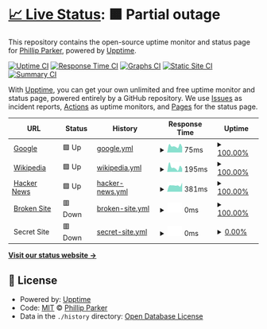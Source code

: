 # [📈 Live Status](https://sound1ab.github.io/NoteHub.Upptime): <!--live status--> **🟧 Partial outage**

This repository contains the open-source uptime monitor and status page for [Phillip Parker](https://phillipparker.io/), powered by [Upptime](https://github.com/upptime/upptime).

[![Uptime CI](https://github.com/koj-co/upptime/workflows/Uptime%20CI/badge.svg)](https://github.com/koj-co/upptime/actions?query=workflow%3A%22Uptime+CI%22)
[![Response Time CI](https://github.com/koj-co/upptime/workflows/Response%20Time%20CI/badge.svg)](https://github.com/koj-co/upptime/actions?query=workflow%3A%22Response+Time+CI%22)
[![Graphs CI](https://github.com/koj-co/upptime/workflows/Graphs%20CI/badge.svg)](https://github.com/koj-co/upptime/actions?query=workflow%3A%22Graphs+CI%22)
[![Static Site CI](https://github.com/koj-co/upptime/workflows/Static%20Site%20CI/badge.svg)](https://github.com/koj-co/upptime/actions?query=workflow%3A%22Static+Site+CI%22)
[![Summary CI](https://github.com/koj-co/upptime/workflows/Summary%20CI/badge.svg)](https://github.com/koj-co/upptime/actions?query=workflow%3A%22Summary+CI%22)

With [Upptime](https://upptime.js.org), you can get your own unlimited and free uptime monitor and status page, powered entirely by a GitHub repository. We use [Issues](https://github.com/sound1ab/NoteHub.Upptime/issues) as incident reports, [Actions](https://github.com/sound1ab/NoteHub.Upptime/actions) as uptime monitors, and [Pages](https://sound1ab.github.io/NoteHub.Upptime) for the status page.

<!--start: status pages-->
<!-- This summary is generated by Upptime (https://github.com/upptime/upptime) -->
<!-- Do not edit this manually, your changes will be overwritten -->
<!-- prettier-ignore -->
| URL | Status | History | Response Time | Uptime |
| --- | ------ | ------- | ------------- | ------ |
| <img alt="" src="https://favicons.githubusercontent.com/www.google.com" height="13"> [Google](https://www.google.com) | 🟩 Up | [google.yml](https://github.com/Sound1ab/NoteHub.Upptime/commits/HEAD/history/google.yml) | <details><summary><img alt="Response time graph" src="./graphs/google/response-time-week.png" height="20"> 75ms</summary><br><a href="https://sound1ab.github.io/NoteHub.Upptime/history/google"><img alt="Response time 78" src="https://img.shields.io/endpoint?url=https%3A%2F%2Fraw.githubusercontent.com%2FSound1ab%2FNoteHub.Upptime%2FHEAD%2Fapi%2Fgoogle%2Fresponse-time.json"></a><br><a href="https://sound1ab.github.io/NoteHub.Upptime/history/google"><img alt="24-hour response time 65" src="https://img.shields.io/endpoint?url=https%3A%2F%2Fraw.githubusercontent.com%2FSound1ab%2FNoteHub.Upptime%2FHEAD%2Fapi%2Fgoogle%2Fresponse-time-day.json"></a><br><a href="https://sound1ab.github.io/NoteHub.Upptime/history/google"><img alt="7-day response time 75" src="https://img.shields.io/endpoint?url=https%3A%2F%2Fraw.githubusercontent.com%2FSound1ab%2FNoteHub.Upptime%2FHEAD%2Fapi%2Fgoogle%2Fresponse-time-week.json"></a><br><a href="https://sound1ab.github.io/NoteHub.Upptime/history/google"><img alt="30-day response time 84" src="https://img.shields.io/endpoint?url=https%3A%2F%2Fraw.githubusercontent.com%2FSound1ab%2FNoteHub.Upptime%2FHEAD%2Fapi%2Fgoogle%2Fresponse-time-month.json"></a><br><a href="https://sound1ab.github.io/NoteHub.Upptime/history/google"><img alt="1-year response time 78" src="https://img.shields.io/endpoint?url=https%3A%2F%2Fraw.githubusercontent.com%2FSound1ab%2FNoteHub.Upptime%2FHEAD%2Fapi%2Fgoogle%2Fresponse-time-year.json"></a></details> | <details><summary><a href="https://sound1ab.github.io/NoteHub.Upptime/history/google">100.00%</a></summary><a href="https://sound1ab.github.io/NoteHub.Upptime/history/google"><img alt="All-time uptime 100.00%" src="https://img.shields.io/endpoint?url=https%3A%2F%2Fraw.githubusercontent.com%2FSound1ab%2FNoteHub.Upptime%2FHEAD%2Fapi%2Fgoogle%2Fuptime.json"></a><br><a href="https://sound1ab.github.io/NoteHub.Upptime/history/google"><img alt="24-hour uptime 100.00%" src="https://img.shields.io/endpoint?url=https%3A%2F%2Fraw.githubusercontent.com%2FSound1ab%2FNoteHub.Upptime%2FHEAD%2Fapi%2Fgoogle%2Fuptime-day.json"></a><br><a href="https://sound1ab.github.io/NoteHub.Upptime/history/google"><img alt="7-day uptime 100.00%" src="https://img.shields.io/endpoint?url=https%3A%2F%2Fraw.githubusercontent.com%2FSound1ab%2FNoteHub.Upptime%2FHEAD%2Fapi%2Fgoogle%2Fuptime-week.json"></a><br><a href="https://sound1ab.github.io/NoteHub.Upptime/history/google"><img alt="30-day uptime 100.00%" src="https://img.shields.io/endpoint?url=https%3A%2F%2Fraw.githubusercontent.com%2FSound1ab%2FNoteHub.Upptime%2FHEAD%2Fapi%2Fgoogle%2Fuptime-month.json"></a><br><a href="https://sound1ab.github.io/NoteHub.Upptime/history/google"><img alt="1-year uptime 100.00%" src="https://img.shields.io/endpoint?url=https%3A%2F%2Fraw.githubusercontent.com%2FSound1ab%2FNoteHub.Upptime%2FHEAD%2Fapi%2Fgoogle%2Fuptime-year.json"></a></details>
| <img alt="" src="https://favicons.githubusercontent.com/en.wikipedia.org" height="13"> [Wikipedia](https://en.wikipedia.org) | 🟩 Up | [wikipedia.yml](https://github.com/Sound1ab/NoteHub.Upptime/commits/HEAD/history/wikipedia.yml) | <details><summary><img alt="Response time graph" src="./graphs/wikipedia/response-time-week.png" height="20"> 195ms</summary><br><a href="https://sound1ab.github.io/NoteHub.Upptime/history/wikipedia"><img alt="Response time 125" src="https://img.shields.io/endpoint?url=https%3A%2F%2Fraw.githubusercontent.com%2FSound1ab%2FNoteHub.Upptime%2FHEAD%2Fapi%2Fwikipedia%2Fresponse-time.json"></a><br><a href="https://sound1ab.github.io/NoteHub.Upptime/history/wikipedia"><img alt="24-hour response time 147" src="https://img.shields.io/endpoint?url=https%3A%2F%2Fraw.githubusercontent.com%2FSound1ab%2FNoteHub.Upptime%2FHEAD%2Fapi%2Fwikipedia%2Fresponse-time-day.json"></a><br><a href="https://sound1ab.github.io/NoteHub.Upptime/history/wikipedia"><img alt="7-day response time 195" src="https://img.shields.io/endpoint?url=https%3A%2F%2Fraw.githubusercontent.com%2FSound1ab%2FNoteHub.Upptime%2FHEAD%2Fapi%2Fwikipedia%2Fresponse-time-week.json"></a><br><a href="https://sound1ab.github.io/NoteHub.Upptime/history/wikipedia"><img alt="30-day response time 185" src="https://img.shields.io/endpoint?url=https%3A%2F%2Fraw.githubusercontent.com%2FSound1ab%2FNoteHub.Upptime%2FHEAD%2Fapi%2Fwikipedia%2Fresponse-time-month.json"></a><br><a href="https://sound1ab.github.io/NoteHub.Upptime/history/wikipedia"><img alt="1-year response time 125" src="https://img.shields.io/endpoint?url=https%3A%2F%2Fraw.githubusercontent.com%2FSound1ab%2FNoteHub.Upptime%2FHEAD%2Fapi%2Fwikipedia%2Fresponse-time-year.json"></a></details> | <details><summary><a href="https://sound1ab.github.io/NoteHub.Upptime/history/wikipedia">100.00%</a></summary><a href="https://sound1ab.github.io/NoteHub.Upptime/history/wikipedia"><img alt="All-time uptime 100.00%" src="https://img.shields.io/endpoint?url=https%3A%2F%2Fraw.githubusercontent.com%2FSound1ab%2FNoteHub.Upptime%2FHEAD%2Fapi%2Fwikipedia%2Fuptime.json"></a><br><a href="https://sound1ab.github.io/NoteHub.Upptime/history/wikipedia"><img alt="24-hour uptime 100.00%" src="https://img.shields.io/endpoint?url=https%3A%2F%2Fraw.githubusercontent.com%2FSound1ab%2FNoteHub.Upptime%2FHEAD%2Fapi%2Fwikipedia%2Fuptime-day.json"></a><br><a href="https://sound1ab.github.io/NoteHub.Upptime/history/wikipedia"><img alt="7-day uptime 100.00%" src="https://img.shields.io/endpoint?url=https%3A%2F%2Fraw.githubusercontent.com%2FSound1ab%2FNoteHub.Upptime%2FHEAD%2Fapi%2Fwikipedia%2Fuptime-week.json"></a><br><a href="https://sound1ab.github.io/NoteHub.Upptime/history/wikipedia"><img alt="30-day uptime 100.00%" src="https://img.shields.io/endpoint?url=https%3A%2F%2Fraw.githubusercontent.com%2FSound1ab%2FNoteHub.Upptime%2FHEAD%2Fapi%2Fwikipedia%2Fuptime-month.json"></a><br><a href="https://sound1ab.github.io/NoteHub.Upptime/history/wikipedia"><img alt="1-year uptime 100.00%" src="https://img.shields.io/endpoint?url=https%3A%2F%2Fraw.githubusercontent.com%2FSound1ab%2FNoteHub.Upptime%2FHEAD%2Fapi%2Fwikipedia%2Fuptime-year.json"></a></details>
| <img alt="" src="https://favicons.githubusercontent.com/news.ycombinator.com" height="13"> [Hacker News](https://news.ycombinator.com) | 🟩 Up | [hacker-news.yml](https://github.com/Sound1ab/NoteHub.Upptime/commits/HEAD/history/hacker-news.yml) | <details><summary><img alt="Response time graph" src="./graphs/hacker-news/response-time-week.png" height="20"> 381ms</summary><br><a href="https://sound1ab.github.io/NoteHub.Upptime/history/hacker-news"><img alt="Response time 411" src="https://img.shields.io/endpoint?url=https%3A%2F%2Fraw.githubusercontent.com%2FSound1ab%2FNoteHub.Upptime%2FHEAD%2Fapi%2Fhacker-news%2Fresponse-time.json"></a><br><a href="https://sound1ab.github.io/NoteHub.Upptime/history/hacker-news"><img alt="24-hour response time 533" src="https://img.shields.io/endpoint?url=https%3A%2F%2Fraw.githubusercontent.com%2FSound1ab%2FNoteHub.Upptime%2FHEAD%2Fapi%2Fhacker-news%2Fresponse-time-day.json"></a><br><a href="https://sound1ab.github.io/NoteHub.Upptime/history/hacker-news"><img alt="7-day response time 381" src="https://img.shields.io/endpoint?url=https%3A%2F%2Fraw.githubusercontent.com%2FSound1ab%2FNoteHub.Upptime%2FHEAD%2Fapi%2Fhacker-news%2Fresponse-time-week.json"></a><br><a href="https://sound1ab.github.io/NoteHub.Upptime/history/hacker-news"><img alt="30-day response time 389" src="https://img.shields.io/endpoint?url=https%3A%2F%2Fraw.githubusercontent.com%2FSound1ab%2FNoteHub.Upptime%2FHEAD%2Fapi%2Fhacker-news%2Fresponse-time-month.json"></a><br><a href="https://sound1ab.github.io/NoteHub.Upptime/history/hacker-news"><img alt="1-year response time 411" src="https://img.shields.io/endpoint?url=https%3A%2F%2Fraw.githubusercontent.com%2FSound1ab%2FNoteHub.Upptime%2FHEAD%2Fapi%2Fhacker-news%2Fresponse-time-year.json"></a></details> | <details><summary><a href="https://sound1ab.github.io/NoteHub.Upptime/history/hacker-news">100.00%</a></summary><a href="https://sound1ab.github.io/NoteHub.Upptime/history/hacker-news"><img alt="All-time uptime 99.95%" src="https://img.shields.io/endpoint?url=https%3A%2F%2Fraw.githubusercontent.com%2FSound1ab%2FNoteHub.Upptime%2FHEAD%2Fapi%2Fhacker-news%2Fuptime.json"></a><br><a href="https://sound1ab.github.io/NoteHub.Upptime/history/hacker-news"><img alt="24-hour uptime 100.00%" src="https://img.shields.io/endpoint?url=https%3A%2F%2Fraw.githubusercontent.com%2FSound1ab%2FNoteHub.Upptime%2FHEAD%2Fapi%2Fhacker-news%2Fuptime-day.json"></a><br><a href="https://sound1ab.github.io/NoteHub.Upptime/history/hacker-news"><img alt="7-day uptime 100.00%" src="https://img.shields.io/endpoint?url=https%3A%2F%2Fraw.githubusercontent.com%2FSound1ab%2FNoteHub.Upptime%2FHEAD%2Fapi%2Fhacker-news%2Fuptime-week.json"></a><br><a href="https://sound1ab.github.io/NoteHub.Upptime/history/hacker-news"><img alt="30-day uptime 100.00%" src="https://img.shields.io/endpoint?url=https%3A%2F%2Fraw.githubusercontent.com%2FSound1ab%2FNoteHub.Upptime%2FHEAD%2Fapi%2Fhacker-news%2Fuptime-month.json"></a><br><a href="https://sound1ab.github.io/NoteHub.Upptime/history/hacker-news"><img alt="1-year uptime 99.95%" src="https://img.shields.io/endpoint?url=https%3A%2F%2Fraw.githubusercontent.com%2FSound1ab%2FNoteHub.Upptime%2FHEAD%2Fapi%2Fhacker-news%2Fuptime-year.json"></a></details>
| <img alt="" src="https://favicons.githubusercontent.com/thissitedoesnotexist.com" height="13"> [Broken Site](https://thissitedoesnotexist.com) | 🟥 Down | [broken-site.yml](https://github.com/Sound1ab/NoteHub.Upptime/commits/HEAD/history/broken-site.yml) | <details><summary><img alt="Response time graph" src="./graphs/broken-site/response-time-week.png" height="20"> 0ms</summary><br><a href="https://sound1ab.github.io/NoteHub.Upptime/history/broken-site"><img alt="Response time 0" src="https://img.shields.io/endpoint?url=https%3A%2F%2Fraw.githubusercontent.com%2FSound1ab%2FNoteHub.Upptime%2FHEAD%2Fapi%2Fbroken-site%2Fresponse-time.json"></a><br><a href="https://sound1ab.github.io/NoteHub.Upptime/history/broken-site"><img alt="24-hour response time 0" src="https://img.shields.io/endpoint?url=https%3A%2F%2Fraw.githubusercontent.com%2FSound1ab%2FNoteHub.Upptime%2FHEAD%2Fapi%2Fbroken-site%2Fresponse-time-day.json"></a><br><a href="https://sound1ab.github.io/NoteHub.Upptime/history/broken-site"><img alt="7-day response time 0" src="https://img.shields.io/endpoint?url=https%3A%2F%2Fraw.githubusercontent.com%2FSound1ab%2FNoteHub.Upptime%2FHEAD%2Fapi%2Fbroken-site%2Fresponse-time-week.json"></a><br><a href="https://sound1ab.github.io/NoteHub.Upptime/history/broken-site"><img alt="30-day response time 0" src="https://img.shields.io/endpoint?url=https%3A%2F%2Fraw.githubusercontent.com%2FSound1ab%2FNoteHub.Upptime%2FHEAD%2Fapi%2Fbroken-site%2Fresponse-time-month.json"></a><br><a href="https://sound1ab.github.io/NoteHub.Upptime/history/broken-site"><img alt="1-year response time 0" src="https://img.shields.io/endpoint?url=https%3A%2F%2Fraw.githubusercontent.com%2FSound1ab%2FNoteHub.Upptime%2FHEAD%2Fapi%2Fbroken-site%2Fresponse-time-year.json"></a></details> | <details><summary><a href="https://sound1ab.github.io/NoteHub.Upptime/history/broken-site">100.00%</a></summary><a href="https://sound1ab.github.io/NoteHub.Upptime/history/broken-site"><img alt="All-time uptime 100.00%" src="https://img.shields.io/endpoint?url=https%3A%2F%2Fraw.githubusercontent.com%2FSound1ab%2FNoteHub.Upptime%2FHEAD%2Fapi%2Fbroken-site%2Fuptime.json"></a><br><a href="https://sound1ab.github.io/NoteHub.Upptime/history/broken-site"><img alt="24-hour uptime 100.00%" src="https://img.shields.io/endpoint?url=https%3A%2F%2Fraw.githubusercontent.com%2FSound1ab%2FNoteHub.Upptime%2FHEAD%2Fapi%2Fbroken-site%2Fuptime-day.json"></a><br><a href="https://sound1ab.github.io/NoteHub.Upptime/history/broken-site"><img alt="7-day uptime 100.00%" src="https://img.shields.io/endpoint?url=https%3A%2F%2Fraw.githubusercontent.com%2FSound1ab%2FNoteHub.Upptime%2FHEAD%2Fapi%2Fbroken-site%2Fuptime-week.json"></a><br><a href="https://sound1ab.github.io/NoteHub.Upptime/history/broken-site"><img alt="30-day uptime 100.00%" src="https://img.shields.io/endpoint?url=https%3A%2F%2Fraw.githubusercontent.com%2FSound1ab%2FNoteHub.Upptime%2FHEAD%2Fapi%2Fbroken-site%2Fuptime-month.json"></a><br><a href="https://sound1ab.github.io/NoteHub.Upptime/history/broken-site"><img alt="1-year uptime 100.00%" src="https://img.shields.io/endpoint?url=https%3A%2F%2Fraw.githubusercontent.com%2FSound1ab%2FNoteHub.Upptime%2FHEAD%2Fapi%2Fbroken-site%2Fuptime-year.json"></a></details>
| <img alt="" src="https://favicons.githubusercontent.com/null" height="13"> Secret Site | 🟥 Down | [secret-site.yml](https://github.com/Sound1ab/NoteHub.Upptime/commits/HEAD/history/secret-site.yml) | <details><summary><img alt="Response time graph" src="./graphs/secret-site/response-time-week.png" height="20"> 0ms</summary><br><a href="https://sound1ab.github.io/NoteHub.Upptime/history/secret-site"><img alt="Response time 0" src="https://img.shields.io/endpoint?url=https%3A%2F%2Fraw.githubusercontent.com%2FSound1ab%2FNoteHub.Upptime%2FHEAD%2Fapi%2Fsecret-site%2Fresponse-time.json"></a><br><a href="https://sound1ab.github.io/NoteHub.Upptime/history/secret-site"><img alt="24-hour response time 0" src="https://img.shields.io/endpoint?url=https%3A%2F%2Fraw.githubusercontent.com%2FSound1ab%2FNoteHub.Upptime%2FHEAD%2Fapi%2Fsecret-site%2Fresponse-time-day.json"></a><br><a href="https://sound1ab.github.io/NoteHub.Upptime/history/secret-site"><img alt="7-day response time 0" src="https://img.shields.io/endpoint?url=https%3A%2F%2Fraw.githubusercontent.com%2FSound1ab%2FNoteHub.Upptime%2FHEAD%2Fapi%2Fsecret-site%2Fresponse-time-week.json"></a><br><a href="https://sound1ab.github.io/NoteHub.Upptime/history/secret-site"><img alt="30-day response time 0" src="https://img.shields.io/endpoint?url=https%3A%2F%2Fraw.githubusercontent.com%2FSound1ab%2FNoteHub.Upptime%2FHEAD%2Fapi%2Fsecret-site%2Fresponse-time-month.json"></a><br><a href="https://sound1ab.github.io/NoteHub.Upptime/history/secret-site"><img alt="1-year response time 0" src="https://img.shields.io/endpoint?url=https%3A%2F%2Fraw.githubusercontent.com%2FSound1ab%2FNoteHub.Upptime%2FHEAD%2Fapi%2Fsecret-site%2Fresponse-time-year.json"></a></details> | <details><summary><a href="https://sound1ab.github.io/NoteHub.Upptime/history/secret-site">0.00%</a></summary><a href="https://sound1ab.github.io/NoteHub.Upptime/history/secret-site"><img alt="All-time uptime 52.80%" src="https://img.shields.io/endpoint?url=https%3A%2F%2Fraw.githubusercontent.com%2FSound1ab%2FNoteHub.Upptime%2FHEAD%2Fapi%2Fsecret-site%2Fuptime.json"></a><br><a href="https://sound1ab.github.io/NoteHub.Upptime/history/secret-site"><img alt="24-hour uptime 0.00%" src="https://img.shields.io/endpoint?url=https%3A%2F%2Fraw.githubusercontent.com%2FSound1ab%2FNoteHub.Upptime%2FHEAD%2Fapi%2Fsecret-site%2Fuptime-day.json"></a><br><a href="https://sound1ab.github.io/NoteHub.Upptime/history/secret-site"><img alt="7-day uptime 0.00%" src="https://img.shields.io/endpoint?url=https%3A%2F%2Fraw.githubusercontent.com%2FSound1ab%2FNoteHub.Upptime%2FHEAD%2Fapi%2Fsecret-site%2Fuptime-week.json"></a><br><a href="https://sound1ab.github.io/NoteHub.Upptime/history/secret-site"><img alt="30-day uptime 1.38%" src="https://img.shields.io/endpoint?url=https%3A%2F%2Fraw.githubusercontent.com%2FSound1ab%2FNoteHub.Upptime%2FHEAD%2Fapi%2Fsecret-site%2Fuptime-month.json"></a><br><a href="https://sound1ab.github.io/NoteHub.Upptime/history/secret-site"><img alt="1-year uptime 52.80%" src="https://img.shields.io/endpoint?url=https%3A%2F%2Fraw.githubusercontent.com%2FSound1ab%2FNoteHub.Upptime%2FHEAD%2Fapi%2Fsecret-site%2Fuptime-year.json"></a></details>

<!--end: status pages-->

[**Visit our status website →**](https://sound1ab.github.io/NoteHub.Upptime)

## 📄 License

- Powered by: [Upptime](https://github.com/upptime/upptime)
- Code: [MIT](./LICENSE) © [Phillip Parker](https://phillipparker.io/)
- Data in the `./history` directory: [Open Database License](https://opendatacommons.org/licenses/odbl/1-0/)
